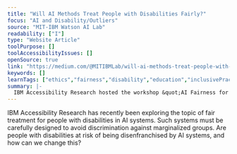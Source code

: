 ```yaml
---
title: "Will AI Methods Treat People with Disabilities Fairly?"
focus: "AI and Disability/Outliers"
source: "MIT-IBM Watson AI Lab"
readability: ["I"]
type: "Website Article"
toolPurpose: []
toolAccessibilityIssues: []
openSource: true
link: "https://medium.com/@MITIBMLab/will-ai-methods-treat-people-with-disabilities-fairly-7626b38f9cb5"
keywords: []
learnTags: ["ethics","fairness","disability","education","inclusivePractice"]
summary: |-
  IBM Accessibility Research hosted the workshop &quot;AI Fairness for People with Disabilities&quot; as part of AI Research Week. The workshop convened a diverse group of people with disabilities, representatives of advocacy organizations, AI specialists, and accessibility researchers and practitioners from industry, government, and academia for a day of thought-provoking presentations and conversations. 
---
```

IBM Accessibility Research has recently been exploring the topic of fair treatment for people with disabilities in AI systems. Such systems must be carefully designed to avoid discrimination against marginalized groups. Are people with disabilities at risk of being disenfranchised by AI systems, and how can we change this?
